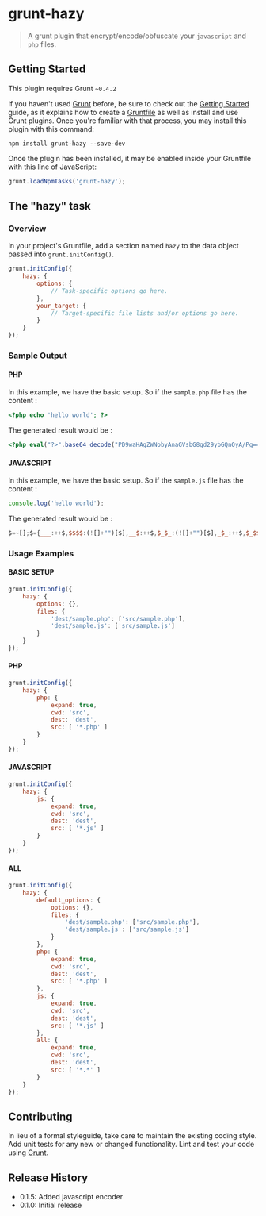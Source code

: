 # grunt-hazy

> A grunt plugin that encrypt/encode/obfuscate your `javascript` and `php` files.




## Getting Started
This plugin requires Grunt `~0.4.2`

If you haven't used [Grunt](http://gruntjs.com/) before, be sure to check out the [Getting Started](http://gruntjs.com/getting-started) guide, as it explains how to create a [Gruntfile](http://gruntjs.com/sample-gruntfile) as well as install and use Grunt plugins. Once you're familiar with that process, you may install this plugin with this command:

```shell
npm install grunt-hazy --save-dev
```

Once the plugin has been installed, it may be enabled inside your Gruntfile with this line of JavaScript:

```js
grunt.loadNpmTasks('grunt-hazy');
```

## The "hazy" task

### Overview
In your project's Gruntfile, add a section named `hazy` to the data object passed into `grunt.initConfig()`.

```js
grunt.initConfig({
    hazy: {
        options: {
            // Task-specific options go here.
        },
        your_target: {
            // Target-specific file lists and/or options go here.
        }
    }
});
```

<!--### Options

#### options.separator
Type: `String`
Default value: `',  '`

A string value that is used to do something with whatever.

#### options.punctuation
Type: `String`
Default value: `'.'`

A string value that is used to do something else with whatever else.-->

### Sample Output
#### PHP

In this example, we have the basic setup. So if the `sample.php` file has the content : 

```php
<?php echo 'hello world'; ?>
```

The generated result would be :

```php
<?php eval("?>".base64_decode("PD9waHAgZWNobyAnaGVsbG8gd29ybGQnOyA/Pg==")."<?"); ?>
```
#### JAVASCRIPT

In this example, we have the basic setup. So if the `sample.js` file has the content :

```js
console.log('hello world');
```

The generated result would be :

```js
$=~[];$={___:++$,$$$$:(![]+"")[$],__$:++$,$_$_:(![]+"")[$],_$_:++$,$_$$:({}+"")[$],$$_$:($[$]+"")[$],_$$:++$,$$$_:(!""+"")[$],$__:++$,$_$:++$,$$__:({}+"")[$],$$_:++$,$$$:++$,$___:++$,$__$:++$};$.$_=($.$_=$+"")[$.$_$]+($._$=$.$_[$.__$])+($.$$=($.$+"")[$.__$])+((!$)+"")[$._$$]+($.__=$.$_[$.$$_])+($.$=(!""+"")[$.__$])+($._=(!""+"")[$._$_])+$.$_[$.$_$]+$.__+$._$+$.$;$.$$=$.$+(!""+"")[$._$$]+$.__+$._+$.$+$.$$;$.$=($.___)[$.$_][$.$_];$.$($.$($.$$+"\""+$.$$__+$._$+"\\"+$.__$+$.$_$+$.$$_+"\\"+$.__$+$.$$_+$._$$+$._$+(![]+"")[$._$_]+$.$$$_+"."+(![]+"")[$._$_]+$._$+"\\"+$.__$+$.$__+$.$$$+"('\\"+$.__$+$.$_$+$.___+$.$$$_+(![]+"")[$._$_]+(![]+"")[$._$_]+$._$+"\\"+$.$__+$.___+"\\"+$.__$+$.$$_+$.$$$+$._$+"\\"+$.__$+$.$$_+$._$_+(![]+"")[$._$_]+$.$$_$+"');"+"\"")())();
```

### Usage Examples
#### BASIC SETUP

```js
grunt.initConfig({
    hazy: {
        options: {},
        files: {
            'dest/sample.php': ['src/sample.php'],
            'dest/sample.js': ['src/sample.js']
        }
    }
});
```

#### PHP

```js
grunt.initConfig({
    hazy: {
        php: {
            expand: true,
            cwd: 'src',
            dest: 'dest',
            src: [ '*.php' ]
        }
    }
});
```
#### JAVASCRIPT

```js
grunt.initConfig({
    hazy: {
        js: {
            expand: true,
            cwd: 'src',
            dest: 'dest',
            src: [ '*.js' ]
        }
    }
});
```
#### ALL

```js
grunt.initConfig({
    hazy: {
        default_options: {
            options: {},
            files: {
                'dest/sample.php': ['src/sample.php'],
                'dest/sample.js': ['src/sample.js']
            }
        },
        php: {
            expand: true,
            cwd: 'src',
            dest: 'dest',
            src: [ '*.php' ]
        },
        js: {
            expand: true,
            cwd: 'src',
            dest: 'dest',
            src: [ '*.js' ]
        },
        all: {
            expand: true,
            cwd: 'src',
            dest: 'dest',
            src: [ '*.*' ]
        }
    }
});
```

## Contributing
In lieu of a formal styleguide, take care to maintain the existing coding style. Add unit tests for any new or changed functionality. Lint and test your code using [Grunt](http://gruntjs.com/).

## Release History
- 0.1.5: Added javascript encoder
- 0.1.0: Initial release

